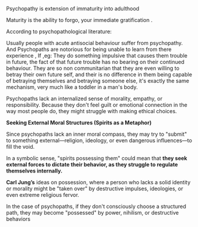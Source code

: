 
Psychopathy is extension of immaturity into adulthood 

Maturity is the ability to forgo, your immediate gratification . 


According to psychopathological literature:

Usually people with acute antisocial behaviour suffer from psychopathy. And
Psychopaths are notorious for being unable to learn from there experience ,
If ,eg: They do something impulsive that causes them trouble in future, the fact of that future trouble has no bearing on their continued behaviour.
They are so non communitarian that they are even willing to betray their own future self, and their is no difference in them being capable of betraying themselves and betraying someone else, it's exactly the same mechanism, 
very much like a toddler in a man's body.


Psychopaths lack an internalized sense of morality, empathy, or responsibility. Because they don't feel guilt or emotional connection in the way most people do, they might struggle with making ethical choices.


**Seeking External Moral Structures (Spirits as a Metaphor)**

Since psychopaths lack an inner moral compass,  they may try to "submit" to something external—religion, ideology, or even dangerous influences—to fill the void.

In a symbolic sense, "spirits possessing them" could mean that **they seek external forces to dictate their behavior, as they struggle to regulate themselves internally.**


**Carl Jung’s** ideas on possession, where a person who lacks a solid identity or morality might be "taken over" by destructive impulses, ideologies, or even extreme religious fervor.

In the case of psychopaths, if they don't consciously choose a structured path, they may become "possessed" by power, nihilism, or destructive behaviors
